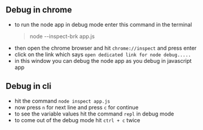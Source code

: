 ## Debug in chrome
- to run the node app in debug mode enter this command in the terminal
   > node --inspect-brk app.js
- then open the chrome browser and hit `chrome://inspect` and press enter
- click on the link which says `open dedicated link for node debug.....`
- in this window you can debug the node app as you debug in javascript app

## Debug in cli
- hit the command `node inspect app.js`
- now press `n` for next line and press `c` for continue
- to see the variable values hit the command `repl` in debug mode
- to come out of the debug mode hit `ctrl + c` twice
